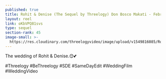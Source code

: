 ```yaml
---
published: true
title: Rohit & Denise (The Sequel by Threelogy) Don Bosco Makati - February 2019
layout: reel
link: oKbVPQ81svs
type: sequel
section-rank: 45
image-small: >-
  https://res.cloudinary.com/threelogyvideo/image/upload/v1549816085/Rohit_1-03a.jpg
---
```

The wedding of Rohit & Denise.😊💕

#Threelogy #BeThreelogy #SDE #SameDayEdit #WeddingFilm #WeddingVideo 